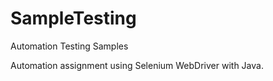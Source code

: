 # SampleTesting
Automation Testing Samples

Automation assignment using Selenium WebDriver with Java.
